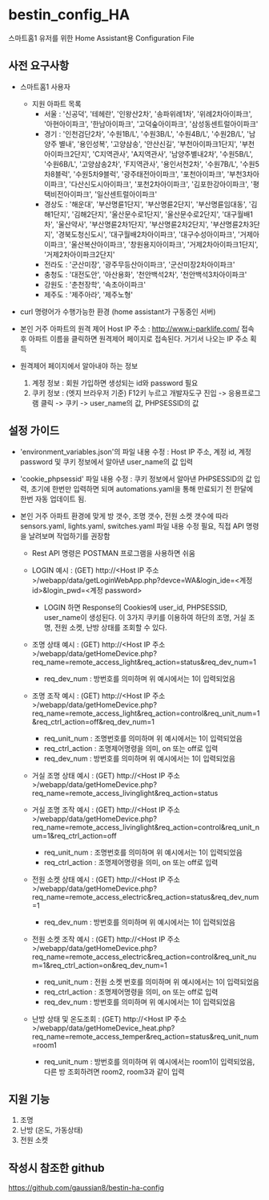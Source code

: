 # bestin_config_HA

스마트홈1 유저를 위한 Home Assistant용 Configuration File

## 사전 요구사항

- 스마트홈1 사용자

  - 지원 아파트 목록
    - 서울 : '신공덕', '테헤란', '인왕산2차', '송파위례1차', '위례2차아이파크', '아현아이파크', '한남아이파크', '고덕숲아이파크', '삼성동센트럴아이파크'
    - 경기 : '인천검단2차', '수원1B/L', '수원3B/L', '수원4B/L', '수원2B/L', '남양주 별내', '용인성복', '고양삼송', '안산신길', '부천아이파크1단지', '부천아이파크2단지', 'C지역관사', 'A지역관사', '남양주별내2차', '수원5B/L', '수원6B/L', '고양삼송2차', 'F지역관사', '용인서천2차', '수원7B/L', '수원5차8블럭', '수원5차9블럭', '광주태전아이파크', '포천아이파크', '부천3차아이파크', '다산신도시아이파크', '포천2차아이파크', '김포한강아이파크', '평택비전아이파크', '일산센트럴아이파크'
    - 경상도 : '해운대', '부산명륜1단지', '부산명륜2단지', '부산명륜임대동', '김해1단지', '김해2단지', '울산문수로1단지', '울산문수로2단지', '대구월배1차', '울산약사', '부산명륜2차1단지',  '부산명륜2차2단지', '부산명륜2차3단지', '경북도청신도시', '대구월배2차아이파크', '대구수성아이파크', '거제아이파크', '울산복산아이파크', '창원용지아이파크', '거제2차아이파크1단지', '거제2차아이파크2단지'
    - 전라도 : '군산미장', '광주무등산아이파크', '군산미장2차아이파크'
    - 충청도 : '대전도안', '아산용화', '천안백석2차', '천안백석3차아이파크'
    - 강원도 : '춘천장학', '속초아이파크'
    - 제주도 : '제주아라', '제주노형'

- curl 명령어가 수행가능한 환경 (home assistant가 구동중인 서버)

- 본인 거주 아파트의 원격 제어 Host IP 주소 : http://www.i-parklife.com/ 접속 후 아파트 이름을 클릭하면 원격제어 페이지로 접속된다. 거기서 나오는 IP 주소 획득

- 원격제어 페이지에서 알아내야 하는 정보
  1. 계정 정보 : 회원 가입하면 생성되는 id와 password 필요
  2. 쿠키 정보 : (엣지 브라우저 기준) F12키 누르고 개발자도구 진입 -> 응용프로그램 클릭 -> 쿠키 -> user_name의 값, PHPSESSID의 값

## 설정 가이드

- 'environment_variables.json'의 파일 내용 수정 : Host IP 주소, 계정 id, 계정 password 및 쿠키 정보에서 알아낸 user_name의 값 입력

- 'cookie_phpsessid' 파일 내용 수정 : 쿠키 정보에서 알아낸 PHPSESSID의 값 입력, 초기에 한번만 입력하면 되며 automations.yaml을 통해 만료되기 전 한달에 한번 자동 업데이트 됨.

- 본인 거주 아파트 환경에 맞게 방 갯수, 조명 갯수, 전원 소켓 갯수에 따라 sensors.yaml, lights.yaml, switches.yaml 파일 내용 수정 필요, 직접 API 명령을 날려보며 작업하기를 권장함

  - Rest API 명령은 POSTMAN 프로그램을 사용하면 쉬움
  
  - LOGIN 예시 : (GET) http://<Host IP 주소>/webapp/data/getLoginWebApp.php?devce=WA&login_ide=<계정 id>&login_pwd=<계정 password>
  
    - LOGIN 하면 Response의 Cookies에 user_id, PHPSESSID, user_name이 생성된다. 이 3가지 쿠키를 이용하여 하단의 조명, 거실 조명, 전원 소켓, 난방 상태를 조회할 수 있다.
    
  - 조명 상태 예시 : (GET) http://<Host IP 주소>/webapp/data/getHomeDevice.php?req_name=remote_access_light&req_action=status&req_dev_num=1
  
    - req_dev_num : 방번호를 의미하며 위 예시에서는 1이 입력되었음
    
  - 조명 조작 예시 : (GET) http://<Host IP 주소>/webapp/data/getHomeDevice.php?req_name=remote_access_light&req_action=control&req_unit_num=1&req_ctrl_action=off&req_dev_num=1
  
    - req_unit_num : 조명번호를 의미하며 위 예시에서는 1이 입력되었음
    - req_ctrl_action : 조명제어명령을 의미, on 또는 off로 입력
    - req_dev_num : 방번호를 의미하며 위 예시에서는 1이 입력되었음
    
  - 거실 조명 상태 예시 : (GET) http://<Host IP 주소>/webapp/data/getHomeDevice.php?req_name=remote_access_livinglight&req_action=status
  
  - 거실 조명 조작 예시 : (GET) http://<Host IP 주소>/webapp/data/getHomeDevice.php?req_name=remote_access_livinglight&req_action=control&req_unit_num=1&req_ctrl_action=off
  
    - req_unit_num : 조명번호를 의미하며 위 예시에서는 1이 입력되었음
    - req_ctrl_action : 조명제어명령을 의미, on 또는 off로 입력
    
  - 전원 소켓 상태 예시 : (GET) http://<Host IP 주소>/webapp/data/getHomeDevice.php?req_name=remote_access_electric&req_action=status&req_dev_num=1
  
    - req_dev_num : 방번호를 의미하며 위 예시에서는 1이 입력되었음
    
  - 전원 소켓 조작 예시 : (GET) http://<Host IP 주소>/webapp/data/getHomeDevice.php?req_name=remote_access_electric&req_action=control&req_unit_num=1&req_ctrl_action=on&req_dev_num=1
  
    - req_unit_num : 전원 소켓 번호를 의미하며 위 예시에서는 1이 입력되었음
    - req_ctrl_action : 조명제어명령을 의미, on 또는 off로 입력
    - req_dev_num : 방번호를 의미하며 위 예시에서는 1이 입력되었음
    
  - 난방 상태 및 온도조회 : (GET) http://<Host IP 주소>/webapp/data/getHomeDevice_heat.php?req_name=remote_access_temper&req_action=status&req_unit_num=room1
  
    - req_unit_num : 방번호를 의미하며 위 예시에서는 room1이 입력되었음, 다른 방 조회하려면 room2, room3과 같이 입력
 

## 지원 기능
1. 조명
2. 난방 (온도, 가동상태)
3. 전원 소켓

## 작성시 참조한 github
https://github.com/gaussian8/bestin-ha-config
